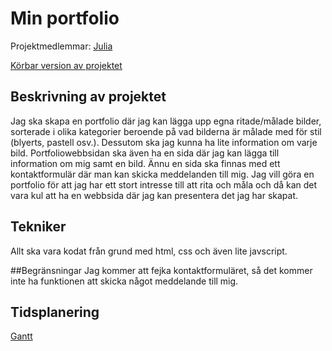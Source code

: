 
# Min portfolio

Projektmedlemmar: 
[Julia](https://github.com/jk222rp)

[Körbar version av projektet](http://jk222rp.github.io/ProjektskelettHT13/portfolio/)

## Beskrivning av projektet
Jag ska skapa en portfolio där jag kan lägga upp egna ritade/målade bilder, sorterade i olika kategorier beroende på vad bilderna är målade med för stil (blyerts, pastell osv.). Dessutom ska jag kunna ha lite information om varje bild. Portfoliowebbsidan ska även ha en sida där jag kan lägga till information om mig samt en bild. Ännu en sida ska finnas med ett kontaktformulär där man kan skicka meddelanden till mig.
Jag vill göra en portfolio för att jag har ett stort intresse till att rita och måla och då kan det vara kul att ha en webbsida där jag kan presentera det jag har skapat.

## Tekniker
Allt ska vara kodat från grund med html, css och även lite javscript.

##Begränsningar
Jag kommer att fejka kontaktformuläret, så det kommer inte ha funktionen att skicka något meddelande till mig.

## Tidsplanering
[Gantt](https://docs.google.com/spreadsheet/ccc?key=0Anhc468rdPe_dGxENTRWX3A5M1hONTZaZ0oteExYbmc#gid=0)

